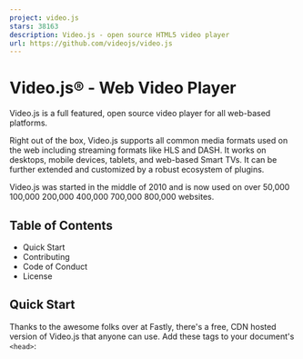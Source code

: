 ```yaml
---
project: video.js
stars: 38163
description: Video.js - open source HTML5 video player
url: https://github.com/videojs/video.js
---
```


Video.js® - Web Video Player
============================

Video.js is a full featured, open source video player for all web-based platforms.

Right out of the box, Video.js supports all common media formats used on the web including streaming formats like HLS and DASH. It works on desktops, mobile devices, tablets, and web-based Smart TVs. It can be further extended and customized by a robust ecosystem of plugins.

Video.js was started in the middle of 2010 and is now used on over 50,000 100,000 200,000 400,000 700,000 800,000 websites.

Table of Contents
-----------------

-   Quick Start
-   Contributing
-   Code of Conduct
-   License

Quick Start
-----------

Thanks to the awesome folks over at Fastly, there's a free, CDN hosted version of Video.js that anyone can use. Add these tags to your document's `<head>`:

<link href\="//vjs.zencdn.net/8.20.0/video-js.min.css" rel\="stylesheet"\>
<script src\="//vjs.zencdn.net/8.20.0/video.min.js"\></script\>

Alternatively, you can include Video.js by getting it from npm, downloading it from GitHub releases or by including it via unpkg or another JavaScript CDN, like CDNjs.

<!-- unpkg : use the latest version of Video.js -->
<link href\="https://unpkg.com/video.js/dist/video-js.min.css" rel\="stylesheet"\>
<script src\="https://unpkg.com/video.js/dist/video.min.js"\></script\>

<!-- unpkg : use a specific version of Video.js (change the version numbers as necessary) -->
<link href\="https://unpkg.com/video.js@8.20.0/dist/video-js.min.css" rel\="stylesheet"\>
<script src\="https://unpkg.com/video.js@8.20.0/dist/video.min.js"\></script\>

<!-- cdnjs : use a specific version of Video.js (change the version numbers as necessary) -->
<link href\="https://cdnjs.cloudflare.com/ajax/libs/video.js/8.20.0/video-js.min.css" rel\="stylesheet"\>
<script src\="https://cdnjs.cloudflare.com/ajax/libs/video.js/8.20.0/video.min.js"\></script\>

Next, using Video.js is as simple as creating a `<video>` element, but with an additional `data-setup` attribute. At a minimum, this attribute must have a value of `'{}'`, but it can include any Video.js options - just make sure it contains valid JSON!

<video
    id\="my-player"
    class\="video-js"
    controls
    preload\="auto"
    poster\="//vjs.zencdn.net/v/oceans.png"
    data-setup\='{}'\>
  <source src\="//vjs.zencdn.net/v/oceans.mp4" type\="video/mp4"\></source\>
  <source src\="//vjs.zencdn.net/v/oceans.webm" type\="video/webm"\></source\>
  <source src\="//vjs.zencdn.net/v/oceans.ogv" type\="video/ogg"\></source\>
  <p class\="vjs-no-js"\>
    To view this video please enable JavaScript, and consider upgrading to a
    web browser that
    <a href\="https://videojs.com/html5-video-support/" target\="\_blank"\>
      supports HTML5 video
    </a\>
  </p\>
</video\>

When the page loads, Video.js will find this element and automatically setup a player in its place.

If you don't want to use automatic setup, you can leave off the `data-setup` attribute and initialize a `<video>` element manually using the `videojs` function:

var player \= videojs('my-player');

The `videojs` function also accepts an `options` object and a callback to be invoked when the player is ready:

var options \= {};

var player \= videojs('my-player', options, function onPlayerReady() {
  videojs.log('Your player is ready!');

  // In this context, \`this\` is the player that was created by Video.js.
  this.play();

  // How about an event listener?
  this.on('ended', function() {
    videojs.log('Awww...over so soon?!');
  });
});

If you're ready to dive in, the Getting Started page and documentation are the best places to go for more information. If you get stuck, head over to our Slack!

Contributing
------------

Video.js is a free and open source library, and we appreciate any help you're willing to give - whether it's fixing bugs, improving documentation, or suggesting new features. Check out the contributing guide for more!

_Video.js uses BrowserStack for compatibility testing._

Code of Conduct
---------------

Please note that this project is released with a Contributor Code of Conduct. By participating in this project you agree to abide by its terms.

License
-------

Video.js is licensed under the Apache License, Version 2.0.

Video.js is a registered trademark of Brightcove, Inc.
